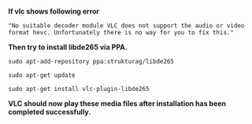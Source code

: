 **If vlc shows following error**

    "No suitable decoder module VLC does not support the audio or video format hevc. Unfortunately there is no way for you to fix this."

**Then try to install libde265 via PPA.**

    sudo apt-add-repository ppa:strukturag/libde265

    sudo apt-get update

    sudo apt-get install vlc-plugin-libde265

**VLC should now play these media files after installation has been completed successfully.**